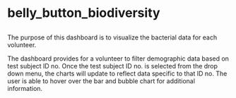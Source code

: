 # belly_button_biodiversity

## 
The purpose of this dashboard is to visualize the bacterial data for each volunteer. 

The dashboard provides for a volunteer to filter demographic data based on test subject ID no.
Once the test subject ID no. is selected from the drop down menu, the charts will update to
reflect data specific to that ID no. The user is able to hover over the bar and bubble chart for
additional information. 
